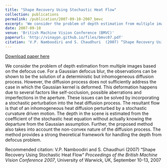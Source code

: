 ```yaml
---
title: "Shape Recovery Using Stochastic Heat Flow"
collection: publications
permalink: /publication/2007-09-10-2007_bmvc
excerpt: 'We consider the problem of depth estimation from multiple images based on the defocus cue. For a Gaussian defocus blur, the observations can be shown to be the solution of a deterministic but inhomogeneous diffusion process. However, the diffusion process does not sufficiently address the case in which the Gaussian kernel is deformed. This deformation happens due to several factors like self-occlusion, possible aberrations and imperfections in the aperture. These issues can be solved by incorporating a stochastic perturbation into the heat diffusion process. The resultant flow is that of an inhomogeneous heat diffusion perturbed by a stochastic curvature driven motion. The depth in the scene is estimated from the coefficient of the stochastic heat equation without actually knowing the departure from the Gaussian assumption. Further, the proposed method also takes into account the non-convex nature of the diffusion process. The method provides a strong theoretical framework for handling the depth from defocus problem.'
date: 2007-09-10
venue: 'British Machine Vision Conference (BMVC)'
paperurl: 'http://vinaypn.github.io/files/bmvc07.pdf'
citation: 'V.P. Namboodiri and S. Chaudhuri  (2007) “Shape Recovery Using Stochastic Heat Flow“<i> Proceedings of the British Machine Vision Conference 2007</i>, University of Warwick, UK, September 10-13, 2007'
---
```


<a href='http://vinaypn.github.io/files/bmvc07.pdf'>Download paper here</a>

We consider the problem of depth estimation from multiple images based on the defocus cue. For a Gaussian defocus blur, the observations can be shown to be the solution of a deterministic but inhomogeneous diffusion process. However, the diffusion process does not sufficiently address the case in which the Gaussian kernel is deformed. This deformation happens due to several factors like self-occlusion, possible aberrations and imperfections in the aperture. These issues can be solved by incorporating a stochastic perturbation into the heat diffusion process. The resultant flow is that of an inhomogeneous heat diffusion perturbed by a stochastic curvature driven motion. The depth in the scene is estimated from the coefficient of the stochastic heat equation without actually knowing the departure from the Gaussian assumption. Further, the proposed method also takes into account the non-convex nature of the diffusion process. The method provides a strong theoretical framework for handling the depth from defocus problem.

Recommended citation: V.P. Namboodiri and S. Chaudhuri  (2007) “Shape Recovery Using Stochastic Heat Flow“<i> Proceedings of the British Machine Vision Conference 2007</i>, University of Warwick, UK, September 10-13, 2007